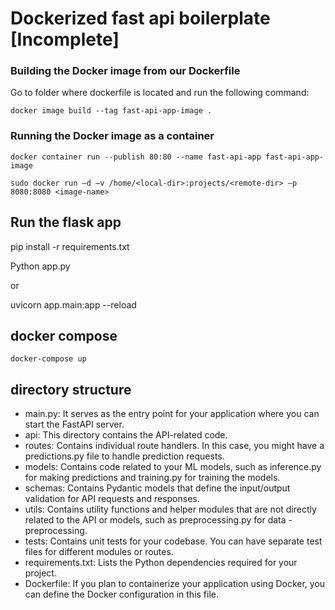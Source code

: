 # Dockerized fast api boilerplate [Incomplete]

### Building the Docker image from our Dockerfile

Go to folder where dockerfile is located and run the following command:
```
docker image build --tag fast-api-app-image .
```

### Running the Docker image as a container

```
docker container run --publish 80:80 --name fast-api-app fast-api-app-image
```

```
sudo docker run –d –v /home/<local-dir>:projects/<remote-dir> –p 8080:8080 <image-name>
```

## Run the flask app

pip install -r requirements.txt

Python app.py

or 

uvicorn app.main:app --reload

## docker compose

```
docker-compose up
```

## directory structure

- main.py: It serves as the entry point for your application where you can start the FastAPI server.
- api: This directory contains the API-related code.
- routes: Contains individual route handlers. In this case, you might have a predictions.py file to handle prediction requests.
- models: Contains code related to your ML models, such as inference.py for making predictions and training.py for training the models.
- schemas: Contains Pydantic models that define the input/output validation for API requests and responses.
- utils: Contains utility functions and helper modules that are not directly related to the API or models, such as preprocessing.py for data - preprocessing.
- tests: Contains unit tests for your codebase. You can have separate test files for different modules or routes.
- requirements.txt: Lists the Python dependencies required for your project.
- Dockerfile: If you plan to containerize your application using Docker, you can define the Docker configuration in this file.

